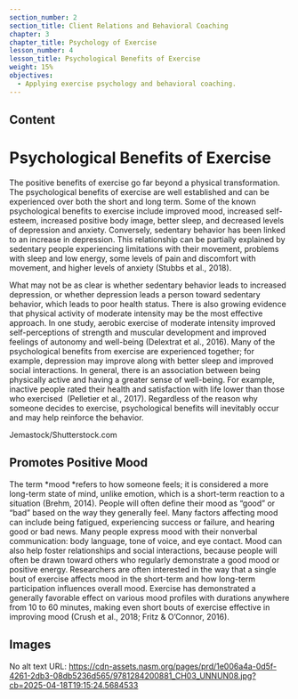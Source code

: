 ```yaml
---
section_number: 2
section_title: Client Relations and Behavioral Coaching
chapter: 3
chapter_title: Psychology of Exercise
lesson_number: 4
lesson_title: Psychological Benefits of Exercise
weight: 15%
objectives:
  - Applying exercise psychology and behavioral coaching.
---
```


## Content
# Psychological Benefits of Exercise

The positive benefits of exercise go far beyond a physical transformation. The psychological benefits of exercise are well established and can be experienced over both the short and long term. Some of the known psychological benefits to exercise include improved mood, increased self-esteem, increased positive body image, better sleep, and decreased levels of depression and anxiety. Conversely, sedentary behavior has been linked to an increase in depression. This relationship can be partially explained by sedentary people experiencing limitations with their movement, problems with sleep and low energy, some levels of pain and discomfort with movement, and higher levels of anxiety (Stubbs et al., 2018).

What may not be as clear is whether sedentary behavior leads to increased depression, or whether depression leads a person toward sedentary behavior, which leads to poor health status. There is also growing evidence that physical activity of moderate intensity may be the most effective approach. In one study, aerobic exercise of moderate intensity improved self-perceptions of strength and muscular development and improved feelings of autonomy and well-being (Delextrat et al., 2016). Many of the psychological benefits from exercise are experienced together; for example, depression may improve along with better sleep and improved social interactions. In general, there is an association between being physically active and having a greater sense of well-being. For example, inactive people rated their health and satisfaction with life lower than those who exercised  (Pelletier et al., 2017). Regardless of the reason why someone decides to exercise, psychological benefits will inevitably occur and may help reinforce the behavior.

Jemastock/Shutterstock.com

## Promotes Positive Mood

The term *mood *refers to how someone feels; it is considered a more long-term state of mind, unlike emotion, which is a short-term reaction to a situation (Brehm, 2014). People will often define their mood as “good” or “bad” based on the way they generally feel. Many factors affecting mood can include being fatigued, experiencing success or failure, and hearing good or bad news. Many people express mood with their nonverbal communication: body language, tone of voice, and eye contact. Mood can also help foster relationships and social interactions, because people will often be drawn toward others who regularly demonstrate a good mood or positive energy. Researchers are often interested in the way that a single bout of exercise affects mood in the short-term and how long-term participation influences overall mood. Exercise has demonstrated a generally favorable effect on various mood profiles with durations anywhere from 10 to 60 minutes, making even short bouts of exercise effective in improving mood (Crush et al., 2018; Fritz & O’Connor, 2016).

## Images

No alt text
URL: https://cdn-assets.nasm.org/pages/prd/1e006a4a-0d5f-4261-2db3-08db5236d565/9781284200881_CH03_UNNUN08.jpg?cb=2025-04-18T19:15:24.5684533